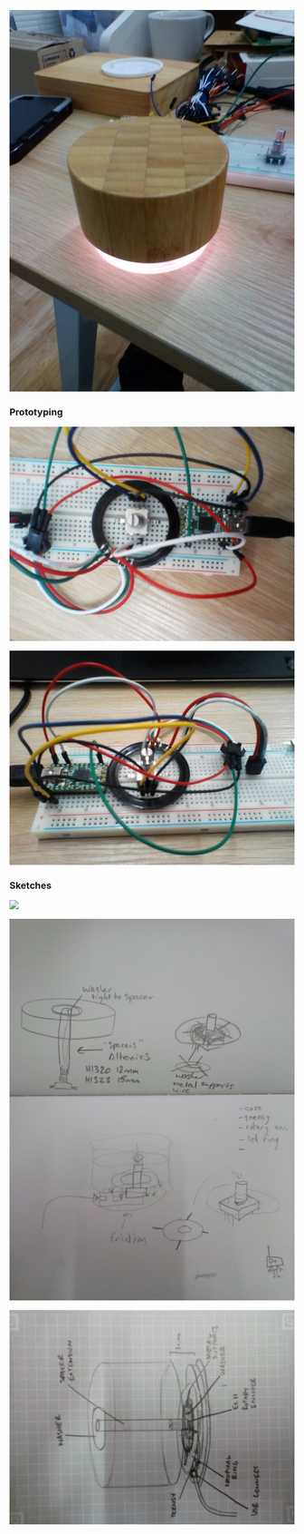 ![neopixel ring test](./neopixel-test.jpg)

### Prototyping

![](./circuit-top.jpg)

![](./circuit-side.jpg)

### Sketches

![](./sketch-1.jpg)

![](./sketch-2.jpg)

![](./sketch-3.jpg)
